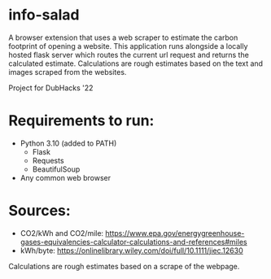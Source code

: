 # info-salad
A browser extension that uses a web scraper to estimate the carbon footprint of opening a website. This application runs alongside a locally hosted flask server which routes the current url request and returns the calculated estimate. Calculations are rough estimates based on the text and images scraped from the websites. 

Project for DubHacks '22

# Requirements to run:
* Python 3.10 (added to PATH)
    * Flask
    * Requests
    * BeautifulSoup
* Any common web browser

# Sources:
* CO2/kWh and CO2/mile: https://www.epa.gov/energygreenhouse-gases-equivalencies-calculator-calculations-and-references#miles
* kWh/byte: https://onlinelibrary.wiley.com/doi/full/10.1111/jiec.12630

Calculations are rough estimates based on a scrape of the webpage.

